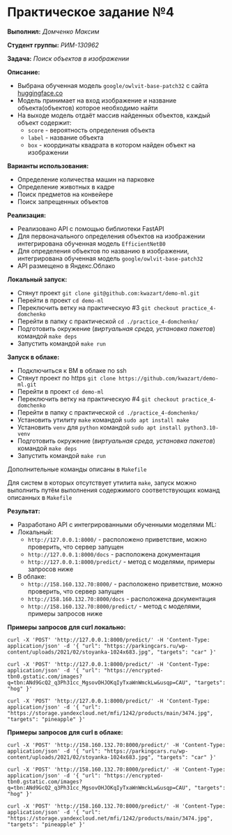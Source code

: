 # Практическое задание №4
__Выполнил:__ *Домченко Максим*

__Студент группы:__ *РИМ-130962*

__Задача:__ *Поиск объектов в изображении*

__Описание:__

* Выбрана обученная модель `google/owlvit-base-patch32`
с сайта [huggingface.co](https://huggingface.co/google/owlvit-base-patch32)
* Модель принимает на вход изображение и название объекта(объектов) которое необходимо найти
* На выходе модель отдаёт массив найденных объектов, каждый объект содержит:
  * `score` - вероятность определения объекта
  * `label` - название объекта
  * `box` - координаты квадрата в котором найден объект на изображении

__Варианты использования:__
* Определение количества машин на парковке
* Определение животных в кадре
* Поиск предметов на конвейере
* Поиск запрещенных объектов

__Реализация:__
* Реализовано API с помощью библиотеки FastAPI
* Для первоначального определения объектов на изображении интегрирована обученная модель `EfficientNetB0`
* Для определения объектов по названию в изображении, интегрирована обученная модель `google/owlvit-base-patch32`
* API размещено в Яндекс.Облако

__Локальный запуск:__
* Стянут проект `git clone git@github.com:kwazart/demo-ml.git`
* Перейти в проект `cd demo-ml`
* Переключить ветку на практическую #3 `git checkout practice_4-domchenko`
* Перейти в папку с практической `cd ./practice_4-domchenko/`
* Подготовить окружение (_виртуальная среда, установка пакетов_) командой `make deps`
* Запустить командой `make run`

__Запуск в облаке:__
* Подключиться к ВМ в облаке по ssh
* Стянут проект по https `git clone https://github.com/kwazart/demo-ml.git`
* Перейти в проект `cd demo-ml`
* Переключить ветку на практическую #4 `git checkout practice_4-domchenko`
* Перейти в папку с практической `cd ./practice_4-domchenko/`
* Установить утилиту `make` командой `sudo apt install make`
* Установить `venv` для `python` командой `sudo apt install python3.10-venv`
* Подготовить окружение (_виртуальная среда, установка пакетов_) командой `make deps`
* Запустить командой `make run`

Дополнительные команды описаны в `Makefile`

Для систем в которых отсутствует утилита `make`, запуск можно выполнить путём выполнения содержимого соответствующих команд описанных в `Makefile`

__Результат:__
* Разработано API с интегрированными обученными моделями ML:
* Локальный:
  * `http://127.0.0.1:8000/` - расположено приветствие, можно проверить, что сервер запущен
  * `http://127.0.0.1:8000/docs` - расположена документация
  * `http://127.0.0.1:8000/predict/` - метод с моделями, примеры запросов ниже
* В облаке:
  * `http://158.160.132.70:8000/` - расположено приветствие, можно проверить, что сервер запущен
  * `http://158.160.132.70:8000/docs` - расположена документация
  * `http://158.160.132.70:8000/predict/` - метод с моделями, примеры запросов ниже

__Примеры запросов для curl локально:__

`curl -X 'POST'
    'http://127.0.0.1:8000/predict/'
    -H 'Content-Type: application/json'
    -d '{
    "url": "https://parkingcars.ru/wp-content/uploads/2021/02/stoyanka-1024x683.jpg",
    "targets": "car"
}'`

`curl -X 'POST'
    'http://127.0.0.1:8000/predict/'
    -H 'Content-Type: application/json'
    -d '{
    "url": "https://encrypted-tbn0.gstatic.com/images?q=tbn:ANd9GcQ2_q3Ph31cc_MgsovOHJOKqIyTxaWnWmckLw&usqp=CAU",
    "targets": "hog"
}'`

`curl -X 'POST'
    'http://127.0.0.1:8000/predict/'
    -H 'Content-Type: application/json'
    -d '{
    "url": "https://storage.yandexcloud.net/mfi/1242/products/main/3474.jpg",
    "targets": "pineapple"
}'`

__Примеры запросов для curl в облаке:__

`curl -X 'POST'
    'http://158.160.132.70:8000/predict/'
    -H 'Content-Type: application/json'
    -d '{
    "url": "https://parkingcars.ru/wp-content/uploads/2021/02/stoyanka-1024x683.jpg",
    "targets": "car"
}'`

`curl -X 'POST'
    'http://158.160.132.70:8000/predict/'
    -H 'Content-Type: application/json'
    -d '{
    "url": "https://encrypted-tbn0.gstatic.com/images?q=tbn:ANd9GcQ2_q3Ph31cc_MgsovOHJOKqIyTxaWnWmckLw&usqp=CAU",
    "targets": "hog"
}'`

`curl -X 'POST'
    'http://158.160.132.70:8000/predict/'
    -H 'Content-Type: application/json'
    -d '{
    "url": "https://storage.yandexcloud.net/mfi/1242/products/main/3474.jpg",
    "targets": "pineapple"
}'`

